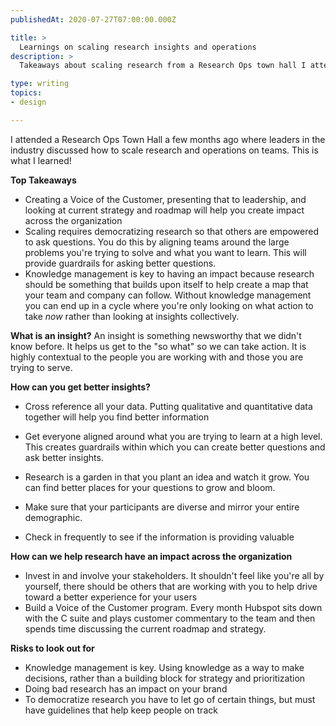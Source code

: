```yaml
---
publishedAt: 2020-07-27T07:00:00.000Z

title: >
  Learnings on scaling research insights and operations
description: >
  Takeaways about scaling research from a Research Ops town hall I attended in the summer of 2020.

type: writing
topics:
- design

---
```


I attended a Research Ops Town Hall a few months ago where leaders in the industry discussed how to scale research and operations on teams. This is what I learned!

**Top Takeaways**
* Creating a Voice of the Customer, presenting that to leadership, and looking at current strategy and roadmap will help you create impact across the organization 
* Scaling requires democratizing research so that others are empowered to ask questions. You do this by aligning teams around the large problems you're trying to solve and what you want to learn. This will provide guardrails for asking better questions.
* Knowledge management is key to having an impact because research should be something that builds upon itself to help create a map that your team and company can follow. Without knowledge management you can end up in a cycle where you're only looking on what action to take _now_ rather than looking at insights collectively.

**What is an insight?**
An insight is something newsworthy that we didn't know before. It helps us get to the "so what" so we can take action. It is highly contextual to the people you are working with and those you are trying to serve.

**How can you get better insights?**
* Cross reference all your data. Putting qualitative and quantitative data together will help you find better information

* Get everyone aligned around what you are trying to learn at a high level. This creates guardrails within which you can create better questions and ask better insights. 

* Research is a garden in that you plant an idea and watch it grow. You can find better places for your questions to grow and bloom.

* Make sure that your participants are diverse and mirror your entire demographic. 

* Check in frequently to see if the information is providing valuable

**How can we help research have an impact across the organization**
* Invest in and involve your stakeholders. It shouldn't feel like you're all by yourself, there should be others that are working with you to help drive toward a better experience for your users
* Build a Voice of the Customer program. Every month Hubspot sits down with the C suite and plays customer commentary to the team and then spends time discussing the current roadmap and strategy.

**Risks to look out for**
* Knowledge management is key. Using knowledge as a way to make decisions, rather than a building block for strategy and prioritization
* Doing bad research has an impact on your brand
* To democratize research you have to let go of certain things, but must have guidelines that help keep people on track
